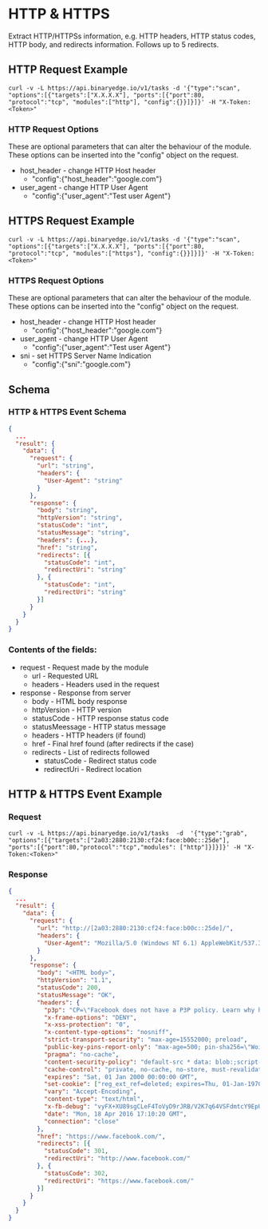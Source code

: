 # HTTP & HTTPS

Extract HTTP/HTTPSs information, e.g. HTTP headers, HTTP status codes, HTTP body, and redirects information. Follows up to 5 redirects.

## HTTP Request Example

```
curl -v -L https://api.binaryedge.io/v1/tasks -d '{"type":"scan", "options":[{"targets":["X.X.X.X"], "ports":[{"port":80, "protocol":"tcp", "modules":["http"], "config":{}}]}]}' -H "X-Token:<Token>"
```

### HTTP Request Options

These are optional parameters that can alter the behaviour of the module. These options can be inserted into the "config" object on the request.

  * host_header - change HTTP Host header
    * "config":{"host_header":"google.com"}
  * user_agent - change HTTP User Agent
    * "config":{"user_agent":"Test user Agent"}

## HTTPS Request Example

```
curl -v -L https://api.binaryedge.io/v1/tasks -d '{"type":"scan", "options":[{"targets":["X.X.X.X"], "ports":[{"port":80, "protocol":"tcp", "modules":["https"], "config":{}}]}]}' -H "X-Token:<Token>"
```

### HTTPS Request Options

These are optional parameters that can alter the behaviour of the module. These options can be inserted into the "config" object on the request.

  * host_header - change HTTP Host header
    * "config":{"host_header":"google.com"}
  * user_agent - change HTTP User Agent
    * "config":{"user_agent":"Test user Agent"}
  * sni - set HTTPS Server Name Indication
    * "config":{"sni":"google.com"}

## Schema

### HTTP & HTTPS Event Schema

```json
{
  ...
  "result": {
    "data": {
      "request": {
        "url": "string",
        "headers": {
          "User-Agent": "string"
        }
      },
      "response": {
      	"body": "string",
        "httpVersion": "string",
        "statusCode": "int",
        "statusMessage": "string",
        "headers": {...},
        "href": "string",
        "redirects": [{
          "statusCode": "int",
          "redirectUri": "string"
        }, {
          "statusCode": "int",
          "redirectUri": "string"
        }]
      }
    }
  }
}
```

### Contents of the fields:

  * request - Request made by the module
  	* url - Requested URL
  	* headers - Headers used in the request
  * response - Response from server
	* body - HTML body response
	* httpVersion - HTTP version
	* statusCode - HTTP response status code
	* statusMeessage - HTTP status message
	* headers - HTTP headers (if found)
	* href - Final href found (after redirects if the case)
	* redirects - List of redirects followed
		* statusCode - Redirect status code
		* redirectUri - Redirect location

## HTTP & HTTPS Event Example

### Request

```
curl -v -L https://api.binaryedge.io/v1/tasks  -d  '{"type":"grab", "options":[{"targets":["2a03:2880:2130:cf24:face:b00c::25de"], "ports":[{"port":80,"protocol":"tcp","modules": ["http"]}]}]}' -H "X-Token:<Token>"
```

### Response

```json
{
  ...
  "result": {
    "data": {
      "request": {
        "url": "http://[2a03:2880:2130:cf24:face:b00c::25de]/",
        "headers": {
          "User-Agent": "Mozilla/5.0 (Windows NT 6.1) AppleWebKit/537.36 (KHTML, like Gecko) Chrome/41.0.2228.0 Safari/537.36"
        }
      },
      "response": {
      	"body": "<HTML body>",
        "httpVersion": "1.1",
        "statusCode": 200,
        "statusMessage": "OK",
        "headers": {
          "p3p": "CP=\"Facebook does not have a P3P policy. Learn why here: http://fb.me/p3p\"",
          "x-frame-options": "DENY",
          "x-xss-protection": "0",
          "x-content-type-options": "nosniff",
          "strict-transport-security": "max-age=15552000; preload",
          "public-key-pins-report-only": "max-age=500; pin-sha256=\"WoiWRyIOVNa9ihaBciRSC7XHjliYS9VwUGOIud4PB18=\"; pin-sha256=\"r/mIkG3eEpVdm+u/ko/cwxzOMo1bk4TyHIlByibiA5E=\"; pin-sha256=\"q4PO2G2cbkZhZ82+JgmRUyGMoAeozA+BSXVXQWB8XWQ=\"; report-uri=\"http://reports.fb.com/hpkp/\"",
          "pragma": "no-cache",
          "content-security-policy": "default-src * data: blob:;script-src *.facebook.com *.fbcdn.net *.facebook.net *.google-analytics.com *.virtualearth.net *.google.com 127.0.0.1:* *.spotilocal.com:* 'unsafe-inline' 'unsafe-eval' fbstatic-a.akamaihd.net fbcdn-static-b-a.akamaihd.net *.atlassolutions.com blob: chrome-extension://lifbcibllhkdhoafpjfnlhfpfgnpldfl;style-src * 'unsafe-inline' data:;connect-src *.facebook.com *.fbcdn.net *.facebook.net *.spotilocal.com:* *.akamaihd.net wss://*.facebook.com:* https://fb.scanandcleanlocal.com:* *.atlassolutions.com attachment.fbsbx.com ws://localhost:* blob: 127.0.0.1:*;",
          "cache-control": "private, no-cache, no-store, must-revalidate",
          "expires": "Sat, 01 Jan 2000 00:00:00 GMT",
          "set-cookie": ["reg_ext_ref=deleted; expires=Thu, 01-Jan-1970 00:00:01 GMT; Max-Age=0; path=/; domain=.facebook.com; httponly"],
          "vary": "Accept-Encoding",
          "content-type": "text/html",
          "x-fb-debug": "vyFX+XU89sgCLeF4ToVyD9rJRB/V2K7q64VSFdmtcY9EpU/dlIBXHsswTu50OQ6n27xAXuRf5RpXT7ZZlioKsA==",
          "date": "Mon, 18 Apr 2016 17:10:20 GMT",
          "connection": "close"
        },
        "href": "https://www.facebook.com/",
        "redirects": [{
          "statusCode": 301,
          "redirectUri": "http://www.facebook.com/"
        }, {
          "statusCode": 302,
          "redirectUri": "https://www.facebook.com/"
        }]
      }
    }
  }
}
```
